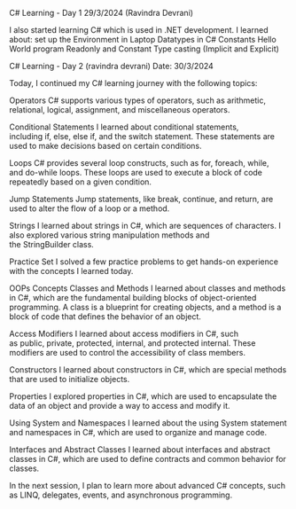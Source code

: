 C# Learning - Day 1  29/3/2024 (Ravindra Devrani)

I also started learning C# which is used in .NET development. I learned about:
set up the Environment in Laptop
Datatypes in C#
Constants
Hello World program
Readonly and Constant
Type casting (Implicit and Explicit)

C# Learning - Day 2  (ravindra devrani)
Date: 30/3/2024

Today, I continued my C# learning journey with the following topics:

Operators
C# supports various types of operators, such as arithmetic, relational, logical, assignment, and miscellaneous operators.

Conditional Statements
I learned about conditional statements, including if, else, else if, and the switch statement. These statements are used to make decisions based on certain conditions.

Loops
C# provides several loop constructs, such as for, foreach, while, and do-while loops. These loops are used to execute a block of code repeatedly based on a given condition.

Jump Statements
Jump statements, like break, continue, and return, are used to alter the flow of a loop or a method.

Strings
I learned about strings in C#, which are sequences of characters. I also explored various string manipulation methods and the StringBuilder class.

Practice Set
I solved a few practice problems to get hands-on experience with the concepts I learned today.

OOPs Concepts
Classes and Methods
I learned about classes and methods in C#, which are the fundamental building blocks of object-oriented programming. A class is a blueprint for creating objects, and a method is a block of code that defines the behavior of an object.

Access Modifiers
I learned about access modifiers in C#, such as public, private, protected, internal, and protected internal. These modifiers are used to control the accessibility of class members.

Constructors
I learned about constructors in C#, which are special methods that are used to initialize objects.

Properties
I explored properties in C#, which are used to encapsulate the data of an object and provide a way to access and modify it.

Using System and Namespaces
I learned about the using System statement and namespaces in C#, which are used to organize and manage code.

Interfaces and Abstract Classes
I learned about interfaces and abstract classes in C#, which are used to define contracts and common behavior for classes.

In the next session, I plan to learn more about advanced C# concepts, such as LINQ, delegates, events, and asynchronous programming.

